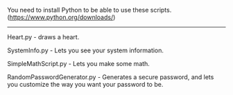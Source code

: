 You need to install Python to be able to use these scripts. (https://www.python.org/downloads/)
________________________________________________________________________________________________

Heart.py - draws a heart.

SystemInfo.py - Lets you see your system information.

SimpleMathScript.py - Lets you make some math.

RandomPasswordGenerator.py - Generates a secure password, and lets you customize the way you want your password to be.

